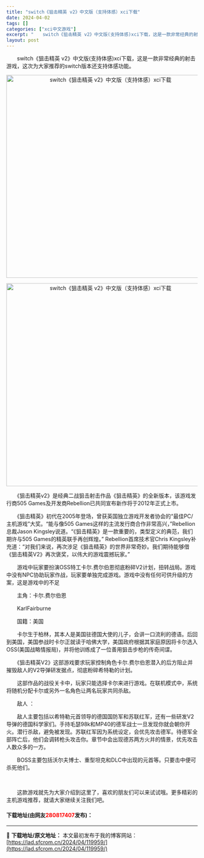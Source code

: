 ```yaml
---
title: "switch《狙击精英 v2》中文版（支持体感）xci下载"
date: 2024-04-02
tags: []
categories: ["xci中文游戏"]
excerpt: "　　switch《狙击精英 v2》中文版(支持体感)xci下载，这是一款非常经典的射击游戏，这次为大家推荐的switch版本还支持体感功能。 　　《狙击精英v2》是经典二战狙击射击作品《狙击精英》的全新版本，该游戏发行商505 Games及开发商Rebellion已共同宣布新作将于2012年正式上市&hellip;"
layout: post
---
```


 <p>　　switch《狙击精英 v2》中文版(支持体感)xci下载，这是一款非常经典的射击游戏，这次为大家推荐的switch版本还支持体感功能。</p> <p align="center"><img align="" border="0" src="https://lad.sfcrom.cn/wp-content/uploads/2024/04/20240401_660b4084d6a6b.webp" width="533" alt="switch《狙击精英 v2》中文版（支持体感）xci下载" /></p> <p align="center"><img align="" border="0" src="https://lad.sfcrom.cn/wp-content/uploads/2024/04/20240401_660b40853f980.webp" width="533" alt="switch《狙击精英 v2》中文版（支持体感）xci下载" /></p> <p>　　《狙击精英v2》是经典二战狙击射击作品《狙击精英》的全新版本，该游戏发行商505 Games及开发商Rebellion已共同宣布新作将于2012年正式上市。</p> <p>　　《狙击精英》初代在2005年登场，曾获英国独立游戏开发者协会的&ldquo;最佳PC/主机游戏&rdquo;大奖。&ldquo;能与像505 Games这样的主流发行商合作非常高兴，&rdquo;Rebellion总裁Jason Kingsley说道。&ldquo;《狙击精英》是一款重要的，类型定义的典范，我们期许与505 Games的精英联手再创辉煌。&rdquo; Rebellion首席技术官Chris Kingsley补充道：&ldquo;对我们来说，再次涉足《狙击精英》的世界非常奇妙。我们期待能够借《狙击精英V2》再次褒奖，以伟大的游戏震撼玩家。&rdquo;</p> <p>　　游戏中玩家要扮演OSS特工卡尔.费尔伯恩彻底粉碎V2计划，扭转战局。游戏中没有NPC协助玩家作战，玩家要单独完成游戏。游戏中没有任何可供升级的方案，这是游戏中的不足</p> <p>　　主角：卡尔.费尔伯恩</p> <p>　　KarlFairburne</p> <p>　　国籍：美国</p> <p>　　卡尔生于柏林，其本人是美国驻德国大使的儿子，会讲一口流利的德语。后回到美国，美国参战时卡尔正就读于哈佛大学，美国政府根据其家庭原因将卡尔选入OSS(美国战略情报局)，并将他训练成了一位善用狙击步枪的传奇间谍。</p> <p>　　《狙击精英V2》这部游戏要求玩家控制角色卡尔.费尔伯恩潜入的后方阻止并摧毁敌人的V2导弹研发据点，彻底粉碎希特勒的计划。</p> <p>　　这部作品的战役关卡中，玩家只能选择卡尔来进行游戏。在联机模式中，系统将随机分配卡尔或另外一名角色让两名玩家共同杀敌。</p> <p>　　敌人 ：</p> <p>　　敌人主要包括以希特勒元首领导的德国国防军和苏联红军，还有一些研发V2导弹的德国科学家们。手持毛瑟98k和MP40的德军战士一旦发现你就会朝你开火。潜行杀敌，避免被发现。苏联红军因为系统设定，会优先攻击德军。待德军全部阵亡后，他们会调转枪头攻击你。章节中会出现德苏两方火并的情景，优先攻击人数众多的一方。</p> <p>　　BOSS主要包括沃尔夫博士、重型坦克和DLC中出现的元首等。只要击中便可杀死他们。</p> <p>&nbsp;</p> <p>　　这款游戏就先为大家介绍到这里了，喜欢的朋友们可以来试试哦。更多精彩的主机游戏推荐，就请大家继续关注我们吧。</p> <p><h4>下载地址(由网友<font color="red">280817407</font>发布)：</h4></p> 

---
📖 **下载地址/原文地址：** 本文最初发布于我的博客网站：[https://lad.sfcrom.cn/2024/04/119959/](https://lad.sfcrom.cn/2024/04/119959/)

